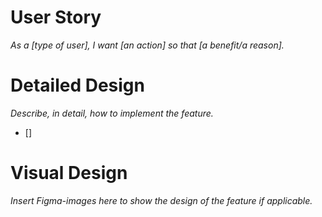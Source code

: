 # User Story
*As a [type of user], I want [an action] so that [a benefit/a reason].*

# Detailed Design
*Describe, in detail, how to implement the feature.*
- [] 

# Visual Design
*Insert Figma-images here to show the design of the feature if applicable.*
